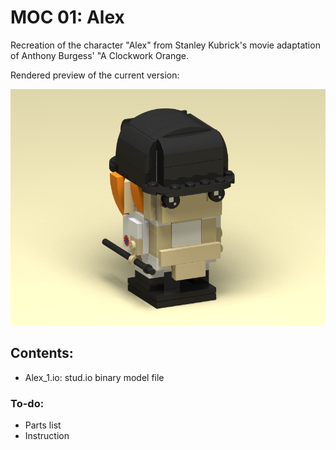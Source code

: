 # MOC 01: Alex

Recreation of the character "Alex" from Stanley Kubrick's movie adaptation of Anthony Burgess' "A Clockwork Orange.

Rendered preview of the current version:

<img src="Alex_1.png">

## Contents:

<ul><Li>Alex_1.io: stud.io binary model file</li></ul>

### To-do:

<ul>
<Li>Parts list</li>
<li>Instruction</Li>
</Ul>
